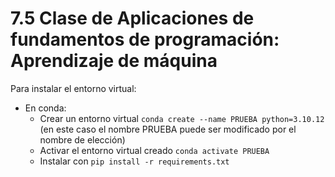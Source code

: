 # 7.5 Clase de Aplicaciones de fundamentos de programación: Aprendizaje de máquina

Para instalar el entorno virtual:

- En conda: 
  - Crear un entorno virtual `conda create --name PRUEBA python=3.10.12` (en este caso el nombre PRUEBA puede ser modificado por el nombre de elección)
  - Activar el entorno virtual creado `conda activate PRUEBA`
  - Instalar con `pip install -r requirements.txt`
